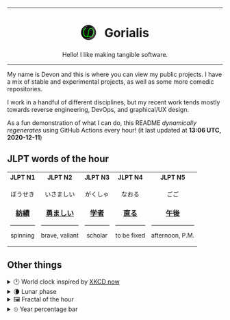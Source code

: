 ***

<h1 align="center">
<sub>
    <img src="readme/resources/avatar.png" height="36">
</sub>
&nbsp;
Gorialis
</h1>
<p align="center">
Hello! I like making tangible software.
</p>

***

My name is Devon and this is where you can view my public projects. I have a mix of stable and experimental projects, as well as some more comedic repositories.

I work in a handful of different disciplines, but my recent work tends mostly towards reverse engineering, DevOps, and graphical/UX design.

As a fun demonstration of what I can do, this README *dynamically regenerates* using GitHub Actions every hour! (it last updated at **13:06 UTC, 2020-12-11**)

<h2>JLPT words of the hour</h2>
<table>
    <tr>
        <th>JLPT N1</th>
        <th>JLPT N2</th>
        <th>JLPT N3</th>
        <th>JLPT N4</th>
        <th>JLPT N5</th>
    </tr>
    <tr>
        <td>
            <p align="center">ぼうせき</p>
            <h3 align="center"><b><a href="https://jisho.org/search/%E7%B4%A1%E7%B8%BE">紡績</a></b></h3>
            <hr>
            <p align="center">spinning</p>
        </td>
        <td>
            <p align="center">いさましい</p>
            <h3 align="center"><b><a href="https://jisho.org/search/%E5%8B%87%E3%81%BE%E3%81%97%E3%81%84">勇ましい</a></b></h3>
            <hr>
            <p align="center">brave,<wbr> valiant</p>
        </td>
        <td>
            <p align="center">がくしゃ</p>
            <h3 align="center"><b><a href="https://jisho.org/search/%E5%AD%A6%E8%80%85">学者</a></b></h3>
            <hr>
            <p align="center">scholar</p>
        </td>
        <td>
            <p align="center">なおる</p>
            <h3 align="center"><b><a href="https://jisho.org/search/%E7%9B%B4%E3%82%8B">直る</a></b></h3>
            <hr>
            <p align="center">to be fixed</p>
        </td>
        <td>
            <p align="center">ごご</p>
            <h3 align="center"><b><a href="https://jisho.org/search/%E5%8D%88%E5%BE%8C">午後</a></b></h3>
            <hr>
            <p align="center">afternoon,<wbr> P.M.</p>
        </td>
    </tr>
</table>

<h2>Other things</h2>
<details>
<summary>🕐  World clock inspired by <a href="https://xkcd.com/now">XKCD now</a></summary>

> <img src="generated/now.png" width="512">

</details>
<details>
<summary>🌘 Lunar phase</summary>

The moon is approximately 91.44% through its phase (Waning Crescent).

</details>
<details>
<summary>&#x1f5bc; Fractal of the hour</summary>

> <img src="generated/fractal.png" width="512">

</details>
<details>
<summary>&#x23f2; Year percentage bar</summary>
<pre><code>2020 [██████████████████▁▁] 94.41%</code></pre>
</details>
